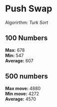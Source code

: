 # Push Swap

Algorirthm: _Turk Sort_

## 100 Numbers
**Max:** 678
<br>
**Min:** 547
<br>
**Average:** 607
<br>

## 500 numbers
**Max move:** 4880
<br>
**Min move:** 4272
<br>
**Average:** 4570
